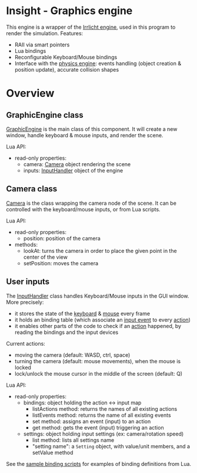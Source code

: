 # Insight - Graphics engine

This engine is a wrapper of the [Irrlicht engine](http://irrlicht.sourceforge.net/), used in this program to render the simulation. Features:

- RAII via smart pointers
- Lua bindings
- Reconfigurable Keyboard/Mouse bindings
- Interface with the [physics engine](../physics): events handling (object creation & position update), accurate collision shapes

# Overview

## GraphicEngine class

[GraphicEngine](include/GraphicEngine.hpp) is the main class of this component. It will create a new window, handle keyboard & mouse inputs, and render the scene.

Lua API:

- read-only properties:
  - camera: [Camera](include/Camera.hpp) object rendering the scene
  - inputs: [InputHandler](include/InputHandler.hpp) object of the engine

## Camera class

[Camera](include/Camera.hpp) is the class wrapping the camera node of the scene. It can be controlled with the keyboard/mouse inputs, or from Lua scripts.

Lua API:

- read-only properties:
  - position: position of the camera
- methods:
  - lookAt: turns the camera in order to place the given point in the center of the view
  - setPosition: moves the camera

## User inputs

The [InputHandler](include/InputHandler.hpp) class handles Keyboard/Mouse inputs in the GUI window. More precisely:

- it stores the state of the [keyboard](include/Keyboard.hpp) & [mouse](include/Mouse.hpp) every frame
- it holds an binding table (which associate an [input event](include/InputEvent.hpp) to every [action](include/Action.hpp))
- it enables other parts of the code to check if an [action](include/Action.hpp) happened, by reading the bindings and the input devices

Current actions:

- moving the camera (default: WASD, ctrl, space)
- turning the camera (default: mouse movements), when the mouse is locked
- lock/unlock the mouse cursor in the middle of the screen (default: Q)

Lua API:

- read-only properties:
  - bindings: object holding the action <-> input map
    - listActions  method: returns the names of all existing actions
    - listEvents method: returns the name of all existing events
    - set method: assigns an event (input) to an action
    - get method: gets the event (input) triggering an action
  - settings: object holding input settings (ex: camera/rotation speed)
    - list method: lists all settings name
    - "setting name": a `Setting` object, with value/unit members, and a setValue method

See the [sample binding scripts](../../run/lua/bindings) for examples of binding definitions from Lua.
